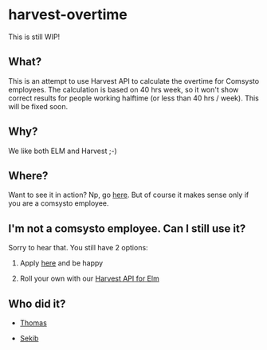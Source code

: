 # harvest-overtime

This is still WIP!

## What?

This is an attempt to use Harvest API to calculate the overtime for Comsysto employees. The calculation is based on 40 hrs week, so it won't show correct results for people working halftime (or less than 40 hrs / week). This will be fixed soon.

## Why?

We like both ELM and Harvest ;-)

## Where?

Want to see it in action? Np, go [here](https://comsysto.github.io/harvest-overtime). But of course it makes sense only if you are a comsysto employee.

## I'm not a comsysto employee. Can I still use it?

Sorry to hear that. You still have 2 options:

1. Apply [here](https://comsysto.com/karriere/jobs) and be happy

2. Roll your own with our [Harvest API for Elm](https://github.com/comsysto/harvest-api)

## Who did it?

- [Thomas](https://github.com/rollacaster)

- [Sekib](https://github.com/SekibOmazic)

